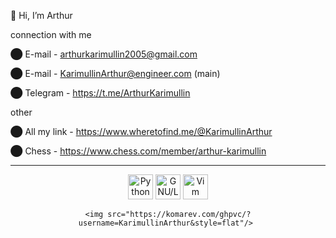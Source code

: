  👋 Hi, I’m Arthur
 
connection with me

⬤ E-mail - arthurkarimullin2005@gmail.com

⬤ E-mail - KarimullinArthur@engineer.com    (main) 

⬤ Telegram - https://t.me/ArthurKarimullin
  
other

⬤ All my link - https://www.wheretofind.me/@KarimullinArthur

⬤ Chess - https://www.chess.com/member/arthur-karimullin

---

<div align="center">
    <img src="https://cdn.jsdelivr.net/gh/devicons/devicon/icons/python/python-plain.svg" title="Python" alt="Python" width="40" height="40"/>
    <img src="https://cdn.jsdelivr.net/gh/devicons/devicon/icons/linux/linux-plain.svg" title="GNU/Linux" alt="GNU/Linux" width="40" height="40"/>
    <img src="https://cdn.jsdelivr.net/gh/devicons/devicon/icons/vim/vim-plain.svg" title="Vim" alt="Vim" width="40" height="40"/>  
 
    <img src="https://komarev.com/ghpvc/?username=KarimullinArthur&style=flat"/> 
</div>                 
